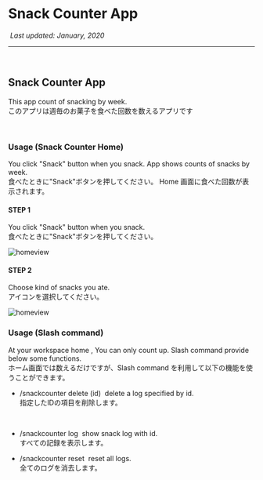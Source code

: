 # Snack Counter App

​
_Last updated: January, 2020_
​

---

​

## Snack Counter App

This app count of snacking by week.  
このアプリは週毎のお菓子を食べた回数を数えるアプリです

​

### Usage (Snack Counter Home)

You click "Snack" button when you snack.
App shows counts of snacks by week.  
食べたときに"Snack"ボタンを押してください。
Home 画面に食べた回数が表示されます。
​

#### STEP 1

You click "Snack" button when you snack.  
食べたときに"Snack"ボタンを押してください。

![homeview](https://simacho.github.io/SnackCounter/inst00.jpg)

#### STEP 2

Choose kind of snacks you ate.  
アイコンを選択してください。

![homeview](https://simacho.github.io/SnackCounter/inst01.jpg)

### Usage (Slash command)

At your workspace home , You can only count up.
Slash command provide below some functions.  
ホーム画面では数えるだけですが、Slash command を利用して以下の機能を使うことができます。
​

- /snackcounter delete (id)
  ​
  delete a log specified by id.  
  指定したIDの項目を削除します。
   
  ​
- /snackcounter log
  ​
  show snack log with id.  
  すべての記録を表示します。
​
- /snackcounter reset
  ​
  reset all logs.  
  全てのログを消去します。
  ​
